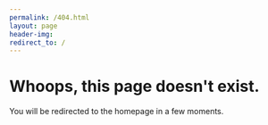 ```yaml
---
permalink: /404.html
layout: page
header-img: 
redirect_to: /
---
```

# Whoops, this page doesn't exist.

You will be redirected to the homepage in a few moments.